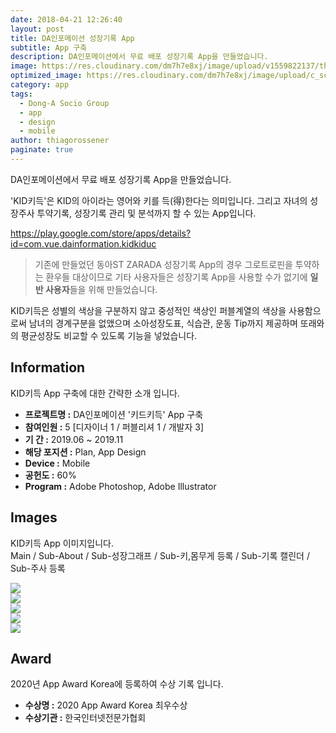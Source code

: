 ```yaml
---
date: 2018-04-21 12:26:40
layout: post
title: DA인포메이션 성장기록 App
subtitle: App 구축
description: DA인포메이션에서 무료 배포 성장기록 App을 만들었습니다.
image: https://res.cloudinary.com/dm7h7e8xj/image/upload/v1559822137/theme11_vei7iw.jpg
optimized_image: https://res.cloudinary.com/dm7h7e8xj/image/upload/c_scale,w_380/v1559822137/theme11_vei7iw.jpg
category: app
tags:
  - Dong-A Socio Group
  - app
  - design
  - mobile
author: thiagorossener
paginate: true
---
```


<link rel="stylesheet" href="/assets/css/slick.css">
<link rel="stylesheet" href="/assets/css/slick-theme.css">



DA인포메이션에서 무료 배포 성장기록 App을 만들었습니다.

'KID키득'은 KID의 아이라는 영어와 키를 득(得)한다는 의미입니다. 그리고 자녀의 성장주사 투약기록, 성장기록 관리 및 분석까지 할 수 있는 App입니다.

<a href="https://play.google.com/store/apps/details?id=com.vue.dainformation.kidkiduc" target="_blank">https://play.google.com/store/apps/details?id=com.vue.dainformation.kidkiduc</a>


> 기존에 만들었던 동아ST ZARADA 성장기록 App의 경우 그로트로핀을 투약하는 환우들 대상이므로 기타 사용자들은 성장기록 App을 사용할 수가 없기에 **일반 사용자**들을 위해 만들었습니다.

KID키득은 성별의 색상을 구분하지 않고 중성적인 색상인 퍼블계열의 색상을 사용함으로써 남녀의 경계구분을 없앴으며
소아성장도표, 식습관, 운동 Tip까지 제공하며 또래와의 평균성장도 비교할 수 있도록 기능을 넣었습니다.


<!--page-->

## Information

KID키득 App 구축에 대한 간략한 소개 입니다.

- **프로젝트명 :** DA인포메이션 '키드키득' App 구축
- **참여인원 :** 5 [디자이너 1 / 퍼블리셔 1 / 개발자 3]
- **기 간 :** 2019.06 ~ 2019.11
- **해당 포지션 :** Plan, App Design 
- **Device :** Mobile
- **공헌도 :** 60%
- **Program :** Adobe Photoshop, Adobe Illustrator


<!--page-->

## Images

KID키득 App 이미지입니다.<br>
Main / Sub-About / Sub-성장그래프 / Sub-키,몸무게 등록 / Sub-기록 캘린더 / Sub-주사 등록

<section class="quotes">
  <div class="bubble">
    <img src="/assets/img/slide/kid01.jpg" />
  </div>
  <div class="bubble">
    <img src="/assets/img/slide/kid02.jpg" /> 
  </div>
  <div class="bubble">
    <img src="/assets/img/slide/kid03.jpg" /> 
  </div>
  <div class="bubble">
    <img src="/assets/img/slide/kid04.jpg" /> 
  </div>
  <div class="bubble">
    <img src="/assets/img/slide/kid05.jpg" /> 
  </div>
</section>




<!--page-->

## Award

2020년 App Award Korea에 등록하여 수상 기록 입니다.

- **수상명 :** 2020 App Award Korea 최우수상
- **수상기관 :** 한국인터넷전문가협회

<!--page-->



<script type="text/javascript" src="https://cdnjs.cloudflare.com/ajax/libs/jquery/2.1.3/jquery.min.js"></script>
<script type="text/javascript" src="https://cdn.jsdelivr.net/jquery.slick/1.5.0/slick.min.js"></script>

<script>
	$('.quotes').slick({
  dots: true,
  infinite: true,
  autoplay: false,
  autoplaySpeed: 6000,
  speed: 800,
  slidesToShow: 1,
  adaptiveHeight: true
});
$( document ).ready(function() {
$('.no-fouc').removeClass('no-fouc');
});
</script>


